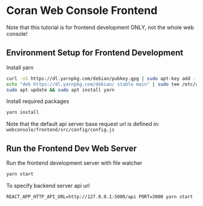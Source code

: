 # Coran Web Console Frontend

Note that this tutorial is for frontend development ONLY, not the whole web console!

## Environment Setup for Frontend Development

Install yarn
```bash
curl -sS https://dl.yarnpkg.com/debian/pubkey.gpg | sudo apt-key add -
echo "deb https://dl.yarnpkg.com/debian/ stable main" | sudo tee /etc/apt/sources.list.d/yarn.list
sudo apt update && sudo apt install yarn
```

Install required packages
```bash
yarn install
```

Note that the default api server base request url is defined in:
`webconsole/frontend/src/config/config.js`

## Run the Frontend Dev Web Server
Run the frontend development server with file watcher
```bash
yarn start
```

To specify backend server api url
```
REACT_APP_HTTP_API_URL=http://127.0.0.1:5000/api PORT=3000 yarn start
```
